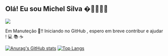## Olá! Eu sou Michel Silva �🐱‍👤🐱‍🏍

<a href="mailto:michel.adb@hotmail.com">
        <img src="https://img.shields.io/badge/gmail-D14836?&style=for-the-badge&logo=gmail&logoColor=white&link=mailto:michel.adb@hotmail.com">
    </a>

<!-- apaga para fuicional -->

Em Manuteção  :hammer:!! Iniciando no GitHub , espero em breve contribur e ajudar !    :computer: :books: :coffee:


[![Anurag's GitHub stats](https://github-readme-stats.vercel.app/api?username=MichelKitundi&show_icons=true&theme=dark)](https://github.com/anuraghazra/github-readme-stats)
[![Top Langs](https://github-readme-stats.vercel.app/api/top-langs/?username=MichelKitundi&layout=compact&theme=dark)](https://github.com/anuraghazra/github-readme-stats)

<!--
**MichelKitundi/mICHELkITUNDI** is a ✨ _special_ ✨ repository because its `README.md` (this file) appears on your GitHub profile.

Here are some ideas to get you started:

- 🔭 I’m currently working on ...
- 🌱 I’m currently learning ...
- 👯 I’m looking to collaborate on ...
- 🤔 I’m looking for help with ...
- 💬 Ask me about ...
- 📫 How to reach me: ...
- 😄 Pronouns: ...
- ⚡ Fun fact: ...
-->
